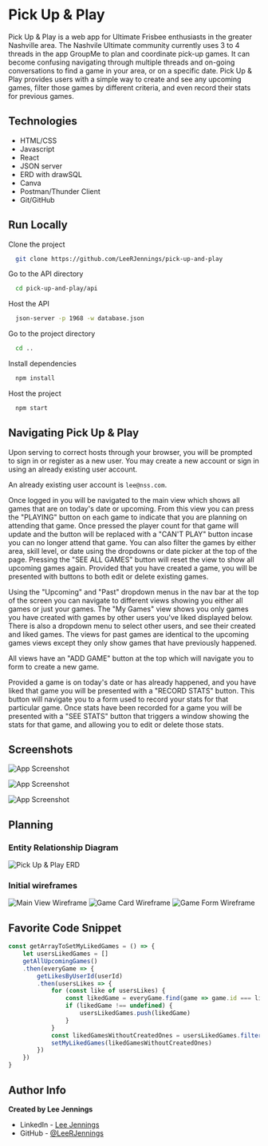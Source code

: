 # Pick Up & Play

Pick Up & Play is a web app for Ultimate Frisbee enthusiasts in the greater Nashville area. The Nashvile Ultimate community currently uses 3 to 4 threads in the app GroupMe to plan and coordinate pick-up games. It can become confusing navigating through multiple threads and on-going conversations to find a game in your area, or on a specific date. Pick Up & Play provides users with a simple way to create and see any upcoming games, filter those games by different criteria, and even record their stats for previous games.

## Technologies
- HTML/CSS
- Javascript
- React
- JSON server
- ERD with drawSQL
- Canva
- Postman/Thunder Client
- Git/GitHub

## Run Locally

Clone the project

```bash
  git clone https://github.com/LeeRJennings/pick-up-and-play
```

Go to the API directory

```bash
  cd pick-up-and-play/api
```
Host the API

```bash
  json-server -p 1968 -w database.json
```
Go to the project directory

```bash
  cd ..
```

Install dependencies

```bash
  npm install
```

Host the project

```bash
  npm start
```

## Navigating Pick Up & Play

Upon serving to correct hosts through your browser, you will be prompted to sign in or register as a new user. You may create a new account or sign in using an already existing user account. 

An already existing user account is `lee@nss.com`.

Once logged in you will be navigated to the main view which shows all games that are on today's date or upcoming. From this view you can press the "PLAYING" button on each game to indicate that you are planning on attending that game. Once pressed the player count for that game will update and the button will be replaced with a "CAN'T PLAY" button incase you can no longer attend that game. You can also filter the games by either area, skill level, or date using the dropdowns or date picker at the top of the page. Pressing the "SEE ALL GAMES" button will reset the view to show all upcoming games again. Provided that you have created a game, you will be presented with buttons to both edit or delete existing games.

Using the "Upcoming" and "Past" dropdown menus in the nav bar at the top of the screen you can navigate to different views showing you either all games or just your games. The "My Games" view shows you only games you have created with games by other users you've liked displayed below. There is also a dropdown menu to select other users, and see their created and liked games.  The views for past games are identical to the upcoming games views except they only show games that have previously happened.

All views have an "ADD GAME" button at the top which will navigate you to form to create a new game.

Provided a game is on today's date or has already happened, and you have liked that game you will be presented with a "RECORD STATS" button. This button will navigate you to a form used to record your stats for that particular game. Once stats have been recorded for a game you will be presented with a "SEE STATS" button that triggers a window showing the stats for that game, and allowing you to edit or delete those stats.

## Screenshots

![App Screenshot](/public/images/readme1.png)

![App Screenshot](/public/images/readme2.png)

![App Screenshot](/public/images/readme4.png)

## Planning

### Entity Relationship Diagram

![Pick Up & Play ERD ](/public/images/erd.png)

### Initial wireframes

![Main View Wireframe](/public/images/MainView.jpg)
![Game Card Wireframe](/public/images/GameCard.jpg)
![Game Form Wireframe](/public/images/updated-game-form.jpg)

## Favorite Code Snippet

```js
const getArrayToSetMyLikedGames = () => {
    let usersLikedGames = []
    getAllUpcomingGames()
    .then(everyGame => {
        getLikesByUserId(userId)
        .then(usersLikes => {
            for (const like of usersLikes) {
                const likedGame = everyGame.find(game => game.id === like.gameId)
                if (likedGame !== undefined) {
                    usersLikedGames.push(likedGame)
                }
            }
            const likedGamesWithoutCreatedOnes = usersLikedGames.filter(game => game.userId !== userId)
            setMyLikedGames(likedGamesWithoutCreatedOnes)
        })
    })
}
```

## Author Info
**Created by Lee Jennings**

- LinkedIn - [Lee Jennings](https://www.linkedin.com/in/leejennings/)
- GitHub - [@LeeRJennings](https://github.com/LeeRJennings)